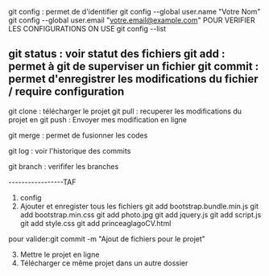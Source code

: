 git config : permet de d'identifier
git config --global user.name "Votre Nom"
git config --global user.email "votre.email@example.com"
POUR VERIFIER LES CONFIGURATIONS ON USE git config --list


git status : voir statut des fichiers
git add : permet à git de superviser un fichier
git commit : permet d'enregistrer les modifications du fichier / require configuration
------------------------
git clone :  télécharger le projet
git pull : recuperer les modifications du projet en 
git push : Envoyer mes modification en ligne

git merge : permet de fusionner les codes

git log : voir l'historique des commits

git branch : verififer les branches

-----------------TAF
1. config
2. Ajouter et enregister tous les fichiers
git add bootstrap.bundle.min.js
git add bootstrap.min.css
git add photo.jpg
git add jquery.js
git add script.js
git add style.css
git add princeaglagoCV.html

pour valider:git commit -m "Ajout de fichiers pour le projet"

3. Mettre le projet en ligne
4. Télécharger ce même projet dans un autre dossier 
